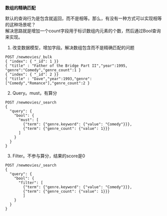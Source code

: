 **数组的精确匹配**

默认的查询行为是包含就返回，而不是相等。那么，有没有一种方式可以实现相等的这种场景呢？  
解决思路就是增加一个count字段用于标识数组内元素的个数，然后通过Bool查询来实现。
1. 改变数据模型，增加字段。解决数组包含而不是精确匹配的问题

```
POST /newmovies/_bulk
{ "index": { "_id": 1 }}
{ "title" : "Father of the Bridge Part II","year":1995, "genre":"Comedy","genre_count":1 }
{ "index": { "_id": 2 }}
{ "title" : "Dave","year":1993,"genre":["Comedy","Romance"],"genre_count":2 }
```

2. Query。must，有算分

```
POST /newmovies/_search
{
  "query": {
    "bool": {
      "must": [
        {"term": {"genre.keyword": {"value": "Comedy"}}},
        {"term": {"genre_count": {"value": 1}}}
      ]
    }
  }
}
```

3. Filter。不参与算分，结果的score是0

```
POST /newmovies/_search
{
  "query": {
    "bool": {
      "filter": [
        {"term": {"genre.keyword": {"value": "Comedy"}}},
        {"term": {"genre_count": {"value": 1}}}
        ]
    }
  }
}
```
